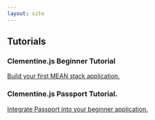 ```yaml
---
layout: site
---
```


## Tutorials

### Clementine.js Beginner Tutorial

[Build your first MEAN stack application.](/tutorial-beginner.html)

### Clementine.js Passport Tutorial.

[Integrate Passport into your beginner application.](/tutorial-passport.html)